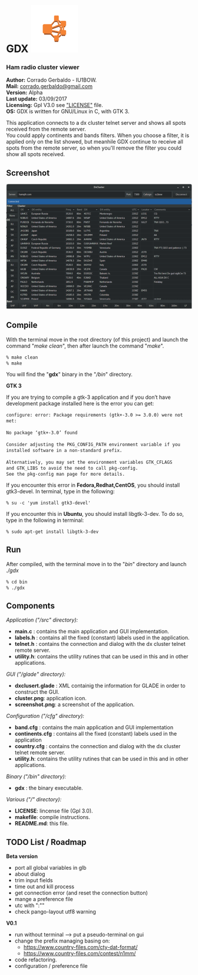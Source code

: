 GDX ![GDX Icon](glade/cluster.png)
===

### Ham radio cluster viewer

**Author:** Corrado Gerbaldo - IU1BOW.  
**Mail:** <corrado.gerbaldo@gmail.com>  
**Version:** Alpha    
**Last update:** 03/09/2017    
**Licensing:** Gpl V3.0 see ["LICENSE"](LICENSE) file.   
**OS:** GDX is written for GNU/Linux in C, with GTK 3.

This application connects to a dx cluster telnet server and shows all spots received from the remote server.  
You could apply continents and bands filters.
When you choose a filter, it is applied only on the list showed, but meanhile GDX continue to receive all spots from the remote server, so when you'll remove the filter you could show all spots received.

Screenshot
----------
![GDX Screenshot](glade/screenshot.png)

Compile
-------

With the terminal move in the root directory (of this project) and launch the command "*make clean*", then after launch the command "*make*".

    % make clean   
    % make

You will find the "**gdx**" binary in the "*/bin*" directory.


**GTK 3**

If you are trying to compile a gtk-3 application and if you don’t have development package installed here is the error you can get:

    configure: error: Package requirements (gtk+-3.0 >= 3.0.0) were not met:

    No package ‘gtk+-3.0’ found

    Consider adjusting the PKG_CONFIG_PATH environment variable if you
    installed software in a non-standard prefix.

    Alternatively, you may set the environment variables GTK_CFLAGS
    and GTK_LIBS to avoid the need to call pkg-config.
    See the pkg-config man page for more details.

If you encounter this error in **Fedora,Redhat,CentOS**, you should install gtk3-devel. In terminal, type in the following:

    % su -c 'yum install gtk3-devel'

If you encounter this in **Ubuntu**, you should install libgtk-3-dev. To do so, type in the following in terminal:

    % sudo apt-get install libgtk-3-dev

Run
----------
After compiled, with the terminal move in to the "*bin*" directory and launch *./gdx*   

    % cd bin
    % ./gdx

Components
----------
*Application ("/src" directory):*
- **main.c**   : contains the main application and GUI implementation.
- **labels.h** : contains all the fixed (constant) labels used in the application.
- **telnet.h** : contains the connection and dialog with the dx cluster telnet remote server.
- **utility.h**: contains the utility rutines that can be used in this and in other applications.

*GUI ("/glade" directory):*
- **dxclusert.glade** : XML containig the information for GLADE in order to construct the GUI.
- **cluster.png**: application icon.
- **screenshot.png**: a screenshot of the application.

*Configuration ("/cfg" directory):*
- **band.cfg**   : contains the main application and GUI implementation
- **continents.cfg** : contains all the fixed (constant) labels used in the application
- **country.cfg** : contains the connection and dialog with the dx cluster telnet remote server.
- **utility.h**: contains the utility rutines that can be used in this and in other applications.

*Binary ("/bin" directory):*
- **gdx**   : the binary executable.

*Various ("/" directory):*
- **LICENSE**: lincense file (Gpl 3.0).
- **makefile**: compile instructions.
- **README.md**: this file.

TODO List / Roadmap
---------

**Beta version**
- port all global variables in glb
- about dialog
- trim input fields
- time out and kill process
- get connection error (and reset the connection button)
- mange a preference file
- utc with ":""
- check pango-layout utf8 warning

**V0.1**
- run without terminal --> put a pseudo-terminal on gui
- change the prefix managing basing on:
  -  https://www.country-files.com/cty-dat-format/
  -  https://www.country-files.com/contest/n1mm/
- code refactoring.
- configuration / preference file
